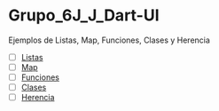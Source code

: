 # Grupo_6J_J_Dart-UI
Ejemplos de Listas, Map, Funciones, Clases y Herencia

 - [ ] [Listas](https://dartpad.dartlang.org/?id=68b6fb1921410c5948bb)
 - [ ] [Map](https://dartpad.dartlang.org/)
 - [ ] [Funciones](https://dartpad.dartlang.org/)
 - [ ] [Clases](https://dartpad.dartlang.org/)
 - [ ] [Herencia](https://dartpad.dartlang.org/)
